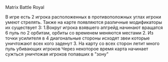Matrix Battle Royal

В игре есть 2 игрока расположенных в противоположных углах игроки умеют 
стрелять. Также на карте появляются различные модификаторы их  существует 
3: 1.Вокруг игрока взявшего апгрейд начинают вращатся 6 пуль по 2 орбитам, орбиты со временем меняются местами
2. Из точки усилителя в 4 диагональные стороны исходят звеи которые уничтожают всех кого заденут
3. На карту со всех сторон летит много пуль убивающих игроков
Через некоторое время карта начинает сужться уничтожая игроков попавших в "зону"
